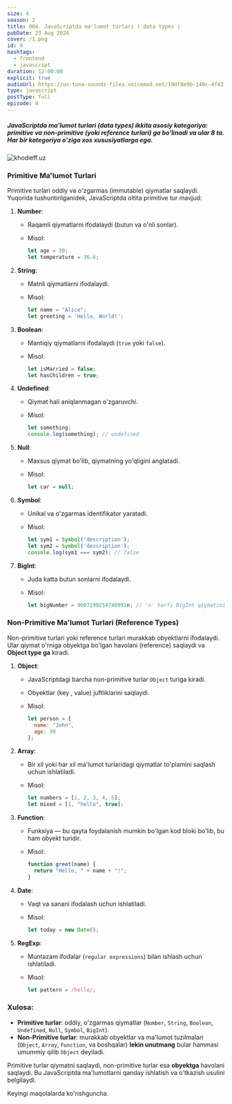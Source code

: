 ```yaml
---
size: 4
season: 2
title: 004. JavaScriptda ma'lumot turlari ( data types )
pubDate: 23 Aug 2024
cover: /1.png
id: 4
hashtags:
  - frontend
  - javascript
duration: 12:00:00
explicit: true
audioUrl: https://us-tuna-sounds-files.voicemod.net/19df8e9b-140c-4f43-8c0e-09c162821765-1658350707858.mp3
type: javascript
postType: full
episode: 4
---
```

##### JavaScriptda ma'lumot turlari (data types) ikkita asosiy kategoriya: **primitive** va **non-primitive** (yoki **reference** turlari) ga bo'linadi va ular **8** ta. Har bir kategoriya o'ziga xos xususiyatlarga ega.



![khodieff.uz](https://miro.medium.com/v2/resize:fit:1400/1*l_ZDRMLFUVaIO38p9Qkzvw.jpeg "khodieff.uz")



### Primitive Ma'lumot Turlari



Primitive turlari oddiy va o'zgarmas (immutable) qiymatlar saqlaydi. Yuqorida tushuntirilganidek, JavaScriptda oltita primitive tur mavjud:

1. **Number**:

   * Raqamli qiymatlarni ifodalaydi (butun va o'nli sonlar).
   * Misol: 

     ```javascript
     let age = 30;
     let temperature = 36.6;
     ```
2. **String**:

   * Matnli qiymatlarni ifodalaydi.
   * Misol: 

     ```javascript
     let name = "Alice";
     let greeting = 'Hello, World!';
     ```
3. **Boolean**:

   * Mantiqiy qiymatlarni ifodalaydi (`true` yoki `false`).
   * Misol:

     ```javascript
     let isMarried = false;
     let hasChildren = true;
     ```
4. **Undefined**:

   * Qiymat hali aniqlanmagan o'zgaruvchi.
   * Misol: 

     ```javascript
     let something;
     console.log(something); // undefined
     ```
5. **Null**:

   * Maxsus qiymat bo'lib, qiymatning yo'qligini anglatadi.
   * Misol: 

     ```javascript
     let car = null;
     ```
6. **Symbol**:

   * Unikal va o'zgarmas identifikator yaratadi.
   * Misol: 

     ```javascript
     let sym1 = Symbol('description');
     let sym2 = Symbol('description');
     console.log(sym1 === sym2); // false
     ```
7. **BigInt**:

   * Juda katta butun sonlarni ifodalaydi.
   * Misol: 

     ```javascript
     let bigNumber = 9007199254740991n; // 'n' harfi BigInt qiymatini ifodalaydi
     ```

### Non-Primitive Ma'lumot Turlari (Reference Types)

Non-primitive turlari yoki reference turlari murakkab obyektlarni ifodalaydi. Ular qiymat o'rniga obyektga bo'lgan havolani (reference) saqlaydi va **Object type ga**  kiradi.

1. **Object**:

   * JavaScriptdagi barcha non-primitive turlar `Object` turiga kiradi.
   * Obyektlar (key , value)  juftliklarini saqlaydi.
   * Misol:

     ```javascript
     let person = {
       name: "John",
       age: 30
     };
     ```
2. **Array**:

   * Bir xil yoki har xil ma'lumot turlaridagi qiymatlar to'plamini saqlash uchun ishlatiladi.
   * Misol:

     ```javascript
     let numbers = [1, 2, 3, 4, 5];
     let mixed = [1, "hello", true];
     ```
3. **Function**:

   * Funksiya — bu qayta foydalanish mumkin bo'lgan kod bloki bo'lib, bu ham obyekt turidir.
   * Misol:

     ```javascript
     function greet(name) {
       return "Hello, " + name + "!";
     }
     ```
4. **Date**:

   * Vaqt va sanani ifodalash uchun ishlatiladi.
   * Misol:

     ```javascript
     let today = new Date();
     ```
5. **RegExp**:

   * Muntazam ifodalar (`regular expressions`) bilan ishlash uchun ishlatiladi.
   * Misol:

     ```javascript
     let pattern = /hello/;
     ```

### Xulosa:

* **Primitive turlar**: oddiy, o'zgarmas qiymatlar (`Number`, `String`, `Boolean`, `Undefined`, `Null`, `Symbol`, `BigInt`).
* **Non-Primitive turlar**: murakkab obyektlar va ma'lumot tuzilmalari (`Object`, `Array`, `Function`, va boshqalar) **lekin unutmang** bular hammasi umummiy qilib `Object` deyiladi.

Primitive turlar qiymatni saqlaydi, non-primitive turlar esa **obyektga** havolani saqlaydi. Bu JavaScriptda ma'lumotlarni qanday ishlatish va o'tkazish usulini belgilaydi.



Keyingi maqolalarda ko'rishguncha.